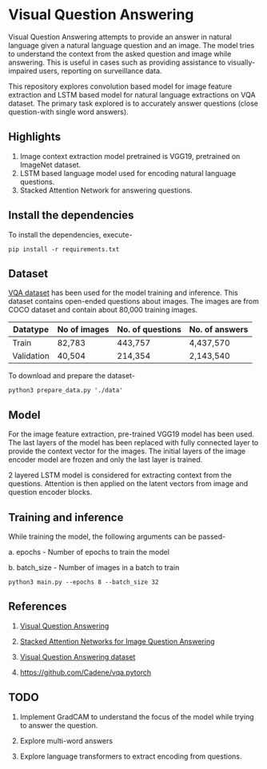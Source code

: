 # Visual Question Answering


Visual Question Answering attempts to provide an answer in natural language given a natural language question and an image. The model tries to understand the context from the asked question and image while answering. This is useful in cases such as providing assistance to visually-impaired users, reporting on surveillance data.

This repository explores convolution based model for image feature extraction and LSTM based model for natural language extractions on VQA dataset. The primary task explored is to accurately answer questions (close question-with single word answers).

## Highlights

1. Image context extraction model pretrained is VGG19, pretrained on ImageNet dataset.
2. LSTM based language model used for encoding natural language questions.
3. Stacked Attention Network for answering questions. 



## Install the dependencies

To install the dependencies, execute-
```
pip install -r requirements.txt
```


## Dataset

[VQA dataset](https://visualqa.org/) has been used for the model training and inference. This dataset contains open-ended questions about images. The images are from COCO dataset and contain about 80,000 training images.

| Datatype   | No of images | No. of questions | No. of answers |
|------------|--------------|------------------|----------------|
| Train      | 82,783       | 443,757          | 4,437,570      |
| Validation | 40,504       | 214,354          | 2,143,540      |


To download and prepare the dataset-

```
python3 prepare_data.py './data'
```

## Model

For the image feature extraction, pre-trained VGG19 model has been used. The last layers of the model has been replaced with fully connected layer to provide the context vector for the images. The initial layers of the image encoder model are frozen and only the last layer is trained.

2 layered LSTM model is considered for extracting context from the questions. Attention is then applied on the latent vectors from image and question encoder blocks.

## Training and inference

While training the model, the following arguments can be passed-

a. epochs - Number of epochs to train the model

b. batch_size - Number of images in a batch to train

```
python3 main.py --epochs 8 --batch_size 32

```

## References

1. [Visual Question Answering](https://arxiv.org/pdf/1505.00468.pdf)

2. [Stacked Attention Networks for Image Question Answering](https://arxiv.org/pdf/1908.07490.pdf)

3. [Visual Question Answering dataset](https://visualqa.org/)

4. https://github.com/Cadene/vqa.pytorch

## TODO

1. Implement GradCAM to understand the focus of the model while trying to answer the question.

2. Explore multi-word answers

3. Explore language transformers to extract encoding from questions.
